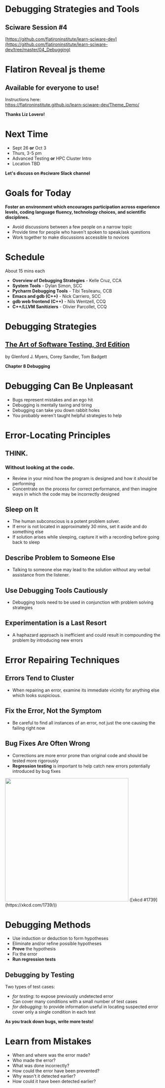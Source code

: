 # Debugging Strategies and Tools

## Sciware Session #4

[https://github.com/flatironinstitute/learn-sciware-dev](https://github.com/flatironinstitute/learn-sciware-dev/tree/master/04_Debugging)


# Flatiron Reveal js theme

## Available for everyone to use!
<div class="spacer"></div>
<div class="spacer"></div>

Instructions here:  
https://flatironinstitute.github.io/learn-sciware-dev/Theme_Demo/

<div class="spacer"></div>
<div class="spacer"></div>

**Thanks Liz Lovero!**


# Next Time

- Sept 26 **or** Oct 3<div class="spacer"></div>
- Thurs, 3-5 pm<div class="spacer"></div>
- Advanced Testing **or** HPC Cluster Intro<div class="spacer"></div>
- Location TBD

<div class="spacer"></div>
<div class="spacer"></div>

**Let's discuss on #sciware Slack channel**



# Goals for Today 

**Foster an environment which encourages participation across experience levels, coding language fluency, technology choices, and scientific disciplines.**
<div class="spacer"></div>

- Avoid discussions between a few people on a narrow topic<div class="spacer"></div>
- Provide time for people who haven't spoken to speak/ask questions<div class="spacer"></div>
- Work together to make discussions accessible to novices


# Schedule

About 15 mins each<div class="spacer"></div>

- **Overview of Debugging Strategies** - Kelle Cruz, CCA <div class="spacer"></div>
- **System Tools** - Dylan Simon, SCC <div class="spacer"></div>
- **Pycharm Debugging Tools** - Tibi Tesileanu, CCB <div class="spacer"></div>
- **Emacs and gdb (C++)** - Nick Carriero, SCC <div class="spacer"></div>
- **gdb web frontend (C++)** - Nils Wentzell, CCQ <div class="spacer"></div>
- **C++/LLVM Sanitiziers** - Olivier Parcollet, CCQ 



# Debugging Strategies

## [The Art of Software Testing,    3rd Edition](https://www.amazon.com/Art-Software-Testing-Glenford-Myers-dp-1118031962/dp/1118031962)  
by Glenford J. Myers, Corey Sandler, Tom Badgett  

<div class="spacer"></div>
<div class="spacer"></div>

**Chapter 8 Debugging**


# Debugging Can Be Unpleasant

- Bugs represent mistakes and an ego hit<div class="spacer"></div>
- Debugging is mentally taxing and tiring<div class="spacer"></div>
- Debugging can take you down rabbit holes<div class="spacer"></div>
- You probably weren't taught helpful strategies to help



# Error-Locating Principles <!-- .slide: class="center" -->


## THINK. 
### Without looking at the code.  <div class="spacer"></div>
 - Review in your mind how the program is designed and how it *should* be performing  <div class="spacer"></div>
 - Concentrate on the process for correct performance, and then imagine ways in which the code may be incorrectly designed


## Sleep on It  <div class="spacer"></div>

- The human subconscious is a potent problem solver.  <div class="spacer"></div>
- If error is not located in approximately 30 mins, set it aside and do something else  <div class="spacer"></div>
- If solution arises while sleeping, capture it with a recording before going back to sleep


## Describe Problem to Someone Else <div class="spacer"></div>

- Talking to someone else may lead to the solution without any verbal assistance from the listener.


## Use Debugging Tools Cautiously 

- Debugging tools need to be used in conjunction with problem solving strategies
<div class="spacer"></div>
<div class="spacer"></div>
<div class="spacer"></div>
<div class="spacer"></div>

## Experimentation is a Last Resort

- A haphazard approach is inefficient and could result in compounding the problem by introducing new errors



# Error Repairing Techniques <!-- .slide: class="center" -->


## Errors Tend to Cluster

- When repairing an error, examine its immediate vicinity for anything else which looks suspicious.
<div class="spacer"></div>
<div class="spacer"></div>
<div class="spacer"></div>
<div class="spacer"></div>

## Fix the Error, Not the Symptom

- Be careful to find all instances of an error, not just the one causing the failing right now


## Bug Fixes Are Often Wrong

- Corrections are more error prone than original code and should be tested more rigorously 
- **Regression testing** is important to help catch new errors potentially introduced by bug fixes

<img src='https://imgs.xkcd.com/comics/fixing_problems.png' height='400'>  
([xkcd #1739](https://xkcd.com/1739/))



# Debugging Methods

- Use induction or deduction to form hypotheses  <div class="spacer"></div> 
- Eliminate and/or refine possible hypotheses   <div class="spacer"></div>  
- **Prove** the hypothesis  <div class="spacer"></div>  
- Fix the error  <div class="spacer"></div>  
- **Run regression tests**


## Debugging by Testing

Two types of test cases:
- *for testing*: to expose previously undetected error  
  Can cover many conditions with a small number of test cases <div class="spacer"></div>  
- *for debugging*: to provide information useful in locating suspected error  
  cover only a single condition in each test<div class="spacer"></div>
<div class="spacer"></div>

**As you track down bugs, write more tests!**



# Learn from Mistakes

- When and where was the error made? <div class="spacer">
- Who made the error? <div class="spacer">
- What was done incorrectly? <div class="spacer">
- How could the error have been prevented? <div class="spacer">
- Why wasn't it detected earlier? <div class="spacer">
- How could it have been detected earlier? <div class="spacer">
